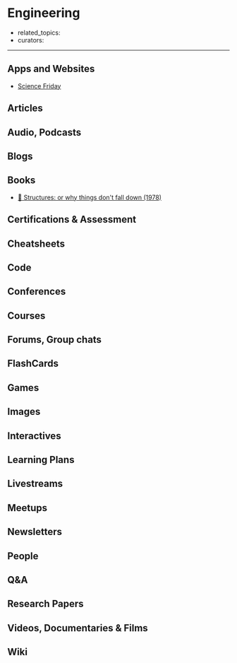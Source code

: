 # Engineering

- related_topics:
- curators:

------

## Apps and Websites

- [Science Friday](https://www.sciencefriday.com/topics/technology-engineering/)

## Articles

## Audio, Podcasts

## Blogs

## Books

- [📕 Structures: or why things don't fall down (1978)](http://www.goodreads.com/book/show/245344.Structures)

## Certifications & Assessment

## Cheatsheets

## Code

## Conferences

## Courses

## Forums, Group chats

## FlashCards

## Games

## Images

## Interactives

## Learning Plans

## Livestreams

## Meetups

## Newsletters

## People

## Q&A

## Research Papers

## Videos, Documentaries & Films

## Wiki
